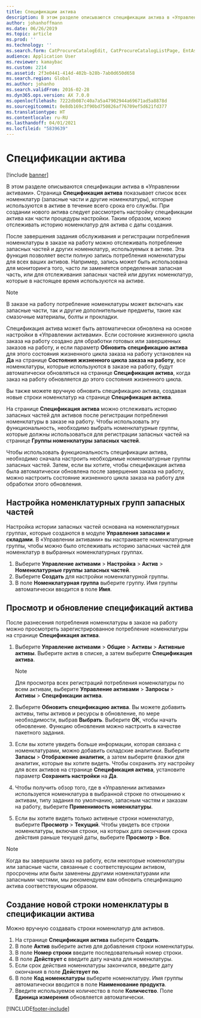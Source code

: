 ```yaml
---
title: Спецификации актива
description: В этом разделе описываются спецификации актива в «Управлении активами».
author: johanhoffmann
ms.date: 06/26/2019
ms.topic: article
ms.prod: ''
ms.technology: ''
ms.search.form: CatProcureCatalogEdit, CatProcureCatalogListPage, EntAssetStandardSparePartsItemGroup, EntAssetObjectBOM
audience: Application User
ms.reviewer: kamaybac
ms.custom: 2214
ms.assetid: 2f3e0441-414d-402b-b28b-7ab0d650d658
ms.search.region: Global
ms.author: johanho
ms.search.validFrom: 2016-02-28
ms.dyn365.ops.version: AX 7.0.0
ms.openlocfilehash: 7222db087c40a7a5a47902944a69671ad5a8878d
ms.sourcegitcommit: 0e8db169c3f90bd750826af76709ef5d621fd377
ms.translationtype: HT
ms.contentlocale: ru-RU
ms.lasthandoff: 04/01/2021
ms.locfileid: "5839639"
---
```

# <a name="asset-boms"></a>Спецификации актива

[!include [banner](../../includes/banner.md)]

 

В этом разделе описываются спецификации актива в «Управлении активами». Страница **Спецификация актива** показывает список всех номенклатур (запасные части и другие номенклатуры), которые используются в активе в течение всего срока его службы. При создании нового актива следует рассмотреть настройку спецификации актива как части процедуры настройки. Таким образом, можно отслеживать историю номенклатур для актива с даты создания.

После завершения задания обслуживания и регистрации потребления номенклатуры в заказе на работу можно отслеживать потребление запасных частей и других номенклатур, используемых в активе. Эта функция позволяет вести полную запись потребления номенклатуры для всех ваших активов. Например, запись может быть использована для мониторинга того, часто ли заменяется определенная запасная часть, или для отслеживания запасных частей или других номенклатур, которые в настоящее время используются на активе.

> [!NOTE]
> В заказе на работу потребление номенклатуры может включать как запасные части, так и другие дополнительные предметы, такие как смазочные материалы, болты и прокладки.

Спецификация актива может быть автоматически обновлена на основе настройки в «Управлении активами». Если состояние жизненного цикла заказа на работу создано для обработки готовых или завершенных заказов на работу, и если параметр **Обновить спецификацию актива** для этого состояния жизненного цикла заказа на работу установлен на **Да** на странице **Состояния жизненного цикла заказа на работу**, все номенклатуры, которые используются в заказе на работу, будут автоматически обновляться на странице **Спецификация актива**, когда заказ на работу обновляется до этого состояния жизненного цикла. 


Вы также можете вручную обновить спецификацию актива, создавая новые строки номенклатур на странице **Спецификация актива**.

На странице **Спецификация актива** можно отслеживать историю запасных частей для активов после регистрации потребления номенклатуры в заказе на работу. Чтобы использовать эту функциональность, необходимо выбрать номенклатурные группы, которые должны использоваться для регистрации запасных частей на странице **Группы номенклатуры запасных частей**.

Чтобы использовать функциональность спецификации актива, необходимо сначала настроить необходимые номенклатурные группы запасных частей. Затем, если вы хотите, чтобы спецификация актива была автоматически обновлена после завершения заказа на работу, можно настроить состояние жизненного цикла заказа на работу для обработки этого обновления. 


## <a name="set-up-spare-parts-item-groups"></a>Настройка номенклатурных групп запасных частей

Настройка истории запасных частей основана на номенклатурных группах, которые создаются в модуле **Управления запасами и складами**. В «Управлении активами» вы настраиваете номенклатурные группы, чтобы можно было отслеживать историю запасных частей для номенклатур в выбранных номенклатурных группах.

1. Выберите **Управление активами** \> **Настройка** \> **Актив** \> **Номенклатурные группы запасных частей**.
2. Выберите **Создать** для настройки номенклатурной группы.
3. В поле **Номенклатурная группа** выберите группу. Имя группы автоматически вводится в поле **Имя**.

## <a name="view-and-update-asset-boms"></a>Просмотр и обновление спецификаций актива

После разнесения потребления номенклатуры в заказе на работу можно просмотреть зарегистрированное потребление номенклатуры на странице **Спецификация актива**.

1. Выберите **Управление активами** \> **Общие** \> **Активы** \> **Активные активы**. Выберите актив в списке, а затем выберите **Спецификация актива**.

    > [!NOTE]
    > Для просмотра всех регистраций потребления номенклатуры по всем активам, выберите **Управление активами** \> **Запросы** \> **Активы** \> **Спецификации актива**.

2. Выберите **Обновить спецификацию актива**. Вы можете добавить активы, типы активов и ресурсы в обновление, по мере необходимости, выбрав **Выбрать**. Выберите **ОК**, чтобы начать обновление. Функцию обновления можно настроить в качестве пакетного задания.
3. Если вы хотите увидеть больше информации, которая связана с номенклатурами, можно добавить складские аналитики. Выберите **Запасы** \> **Отображение аналитик**, а затем выберите флажки для аналитик, которые вы хотите видеть. Чтобы сохранить эту настройку для всех активов на странице **Спецификация актива**, установите параметр **Сохранить настройки** на **Да**.
4. Чтобы получить обзор того, где в «Управлении активами» используется номенклатура в выбранной строке по отношению к активам, типу задания по умолчанию, запасным частям и заказам на работу, выберите **Применимость номенклатуры**. 
5. Если вы хотите видеть только активные строки номенклатур, выберите **Просмотр** \> **Текущий**. Чтобы увидеть все строки номенклатуры, включая строки, на которых дата окончания срока действия раньше текущей даты, выберите **Просмотр** \> **Все**.

> [!NOTE]
> Когда вы завершили заказ на работу, если некоторые номенклатуры или запасные части, связанные с соответствующим активом, просрочены или были заменены другими номенклатурами или запасными частями, мы рекомендуем вам обновить спецификацию актива соответствующим образом.

## <a name="create-a-new-item-line-in-an-asset-bom"></a>Создание новой строки номенклатуры в спецификации актива

Можно вручную создавать строки номенклатур для активов.

1. На странице **Спецификация актива** выберите **Создать**.
2. В поле **Актив** выберите актив для добавления строки номенклатуры.
3. В поле **Номер строки** введите последовательный номер строки.
4. В поле **Действует с** введите дату начала для номенклатуры.
5. Если срок действия номенклатуры закончился, введите дату окончания в поле **Действует по**.
6. В поле **Код номенклатуры** выберите номенклатуру. Имя группы автоматически вводится в поле **Наименование продукта**.
7. Введите используемое количество в поле **Количество**. Поле **Единица измерения** обновляется автоматически.


[!INCLUDE[footer-include](../../../includes/footer-banner.md)]